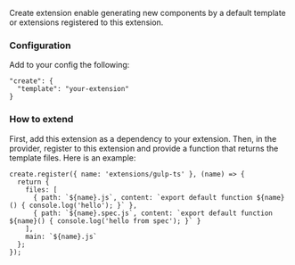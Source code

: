 Create extension enable generating new components by a default template or extensions registered to this extension.

### Configuration
Add to your config the following:
```
"create": {
  "template": "your-extension"
}
```

### How to extend
First, add this extension as a dependency to your extension.
Then, in the provider, register to this extension and provide a function that returns the template files.
Here is an example:
```
create.register({ name: 'extensions/gulp-ts' }, (name) => {
  return {
    files: [
      { path: `${name}.js`, content: `export default function ${name}() { console.log('hello'); }` },
      { path: `${name}.spec.js`, content: `export default function ${name}() { console.log('hello from spec'); }` }
    ],
    main: `${name}.js`
  };
});
```
